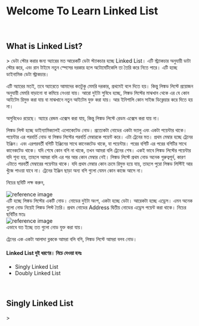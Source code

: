 <h1>Welcome To Learn Linked List</h1>

</br>
<h2>What is Linked List?</h2>
> ডেটা স্টোর করার জন্য অ্যারের মত আরেকটি ডেটা স্ট্যাকচার হচ্ছে Linked List। এটি স্ট্র্যাকচার অনুযায়ী ডাটা স্টোর করে, এবং রান টাইমে নতুন স্পেসের দরকার হলে অটোমেটিকেলি তা তৈরি করে নিতে পারে।  এটি হচ্ছে ডাইনামিক ডেটা স্ট্রাকচার।

এটি অ্যারের মতই, তবে অ্যারেতে আমাদের কতটুকু মেমরি দরকার, প্রথমেই বলে দিতে হয়। কিন্তু লিঙ্কড লিস্টে প্রয়োজন অনুযায়ী মেমরি বাড়ানো বা কমিয়ে নেওয়া যায়। আরো দুইটা সুবিধে হচ্ছে, লিঙ্কড লিস্টের মাঝখান থেকে এর যে কোন আইটেম রিমুভ করা যায় বা মাঝখানে নতুন আইটেম যুক্ত করা যায়। আর ইনিশালি কোন সাইজ ডিক্লেয়ার করে দিতে হয় না।

অসুবিধেও রয়েছে। অ্যারে রেন্ডম এক্সেস করা যায়, কিন্তু লিঙ্কড লিস্টে রেডম এক্সেস করা যায় না।

লিঙ্কড লিস্ট হচ্ছে ডাইন্যামিক্যালই এলোকেটেড নোড। প্রত্যেকটা নোডের একটা ভ্যালু এবং একটা পয়েন্টার থাকে। পয়েন্টার এর পরবর্তি নোড বা লিঙ্কড লিস্টের পরবর্তি মেম্বারকে পয়েন্ট করে। এটা ট্রেনের মত। প্রথম মেম্বার হচ্ছে ট্রেনের ইঞ্জিন। এবং এরপরবর্তী বগিটি ইঞ্জিনের সাথে কানেকটেড থাকে, যা পয়েন্টার। পরের বগিটি এর পরের বগিটির সাথে কানেকটেড থাকে। যদি শেষে কোন বগি না থাকে, তখন আমরা বলি ট্রেনের শেষ। একই ভাবে লিঙ্কড লিস্টের পয়েন্টার যদি শূন্য হয়, তাহলে আমরা বলি এর পর আর কোন মেম্বার নেই। লিঙ্কড লিস্টে প্রথম নোড অনেক গুরুত্বপূর্ন, কারণ এটাতে পরবর্তী মেম্বারের পয়েন্টার থাকে। যদি প্রথম মেম্বার কোন ক্রমে রিমুভ হয়ে যায়, তাহলে পুরো লিঙ্কড লিস্টিই আর খুঁজে পাওয়া যাবে না। ট্রেনের ইঞ্জিন ছাড়া অন্য বগি গুলো যেমন কোন কাজে আসে না।

নিচের ছবিটি লক্ষ করুন,

<img src="https://jakir.me/wp-content/uploads/2015/04/node.jpg" alt="reference image">

</br>
এটি হচ্ছে লিঙ্কড লিস্টের একটি নোড। নোডের দুইটা অংশ, একটা হচ্ছে ডেটা। আরেকটা হচ্ছে এড্রেস। এমন অনেক গুলো নোড নিয়েই লিঙ্কড লিস্ট তৈরি।  প্রথম নোডের Address দ্বিতীয় নোডের এড্রেস পয়েন্ট করা থাকে। নিচের ছবিটির মতঃ

</br>

<img src="https://jakir.me/wp-content/uploads/2015/04/408px-Singly-linked-list.svg_.png" alt="reference image">

</br>
এভাবে যত ইচ্ছে তত গুলো নোড যুক্ত করা যায়।

ট্রেনের এক একটা আলাদা ব্লককে আমরা বলি বগি, লিঙ্কড লিস্টে আমরা বলব নোড।

<h4>Linked List দুই ধরণের। নিচে দেওয়া হলঃ</h4>

<ul>
    <li>Singly Linked List</li>
    <li>Doubly Linked List</li>
</ul>

</br>

<h2>Singly Linked List</h2>
>

